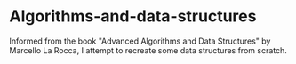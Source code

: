 # Algorithms-and-data-structures
Informed from the book "Advanced Algorithms and Data Structures" by Marcello La Rocca, I attempt to recreate some data structures from scratch. 
